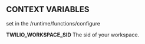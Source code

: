 ## CONTEXT VARIABLES
set in the /runtime/functions/configure

**TWILIO_WORKSPACE_SID** The sid of your workspace.